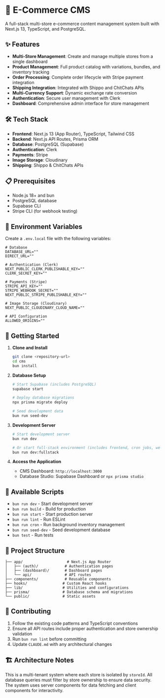 # 🛒 E-Commerce CMS

A full-stack multi-store e-commerce content management system built with Next.js 13, TypeScript, and PostgreSQL.

## ✨ Features

- **Multi-Store Management**: Create and manage multiple stores from a single dashboard
- **Product Management**: Full product catalog with variations, bundles, and inventory tracking
- **Order Processing**: Complete order lifecycle with Stripe payment integration
- **Shipping Integration**: Integrated with Shippo and ChitChats APIs
- **Multi-Currency Support**: Dynamic exchange rate conversion
- **Authentication**: Secure user management with Clerk
- **Dashboard**: Comprehensive admin interface for store management

## 🛠️ Tech Stack

- **Frontend**: Next.js 13 (App Router), TypeScript, Tailwind CSS
- **Backend**: Next.js API Routes, Prisma ORM
- **Database**: PostgreSQL (Supabase)
- **Authentication**: Clerk
- **Payments**: Stripe
- **Image Storage**: Cloudinary
- **Shipping**: Shippo & ChitChats APIs

## 📋 Prerequisites

- Node.js 18+ and bun
- PostgreSQL database
- Supabase CLI
- Stripe CLI (for webhook testing)

## 🔧 Environment Variables

Create a `.env.local` file with the following variables:

```env
# Database
DATABASE_URL=""
DIRECT_URL=""

# Authentication (Clerk)
NEXT_PUBLIC_CLERK_PUBLISHABLE_KEY=""
CLERK_SECRET_KEY=""

# Payments (Stripe)
STRIPE_API_KEY=""
STRIPE_WEBHOOK_SECRET=""
NEXT_PUBLIC_STRIPE_PUBLISHABLE_KEY=""

# Image Storage (Cloudinary)
NEXT_PUBLIC_CLOUDINARY_CLOUD_NAME=""

# API Configuration
ALLOWED_ORIGINS=""
```

## 🚀 Getting Started

1. **Clone and Install**
   ```bash
   git clone <repository-url>
   cd cms
   bun install
   ```

2. **Database Setup**
   ```bash
   # Start Supabase (includes PostgreSQL)
   supabase start
   
   # Deploy database migrations
   npx prisma migrate deploy
   
   # Seed development data
   bun run seed-dev
   ```

3. **Development Server**
   ```bash
   # Start development server
   bun run dev
   
   # Or start full-stack environment (includes frontend, cron jobs, webhooks)
   bun run dev:fullstack
   ```

4. **Access the Application**
   - CMS Dashboard: `http://localhost:3000`
   - Database Studio: Supabase Dashboard or `npx prisma studio`

## 📜 Available Scripts

- `bun run dev` - Start development server
- `bun run build` - Build for production
- `bun run start` - Start production server
- `bun run lint` - Run ESLint
- `bun run cron` - Run background inventory management
- `bun run seed-dev` - Seed development database
- `bun test` - Run tests

## 📁 Project Structure

```
├── app/                    # Next.js App Router
│   ├── (auth)/            # Authentication pages
│   ├── (dashboard)/       # Dashboard pages
│   └── api/               # API routes
├── components/            # Reusable components
├── hooks/                # Custom React hooks
├── lib/                  # Utilities and configurations
├── prisma/               # Database schema and migrations
└── public/               # Static assets
```

## 🤝 Contributing

1. Follow the existing code patterns and TypeScript conventions
2. Ensure all API routes include proper authentication and store ownership validation
3. Run `bun run lint` before committing
4. Update `CLAUDE.md` with any architectural changes

## 🏗️ Architecture Notes

This is a multi-tenant system where each store is isolated by `storeId`. All database queries must filter by store ownership to ensure data security. The system uses server components for data fetching and client components for interactivity.
